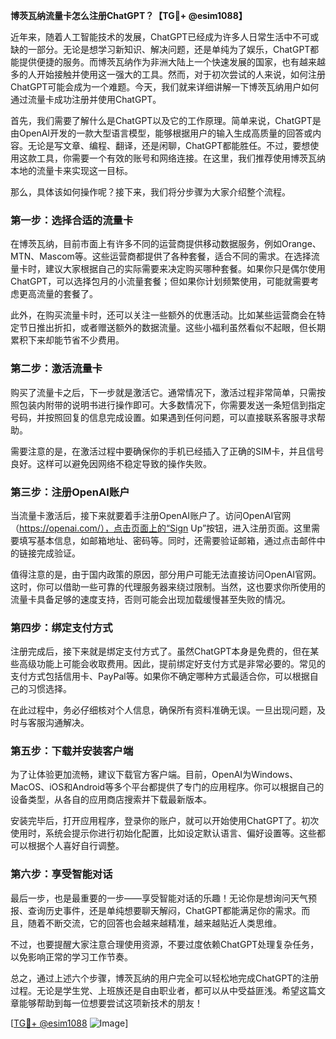 **博茨瓦纳流量卡怎么注册ChatGPT？【TG💪+ @esim1088】**

近年来，随着人工智能技术的发展，ChatGPT已经成为许多人日常生活中不可或缺的一部分。无论是想学习新知识、解决问题，还是单纯为了娱乐，ChatGPT都能提供便捷的服务。而博茨瓦纳作为非洲大陆上一个快速发展的国家，也有越来越多的人开始接触并使用这一强大的工具。然而，对于初次尝试的人来说，如何注册ChatGPT可能会成为一个难题。今天，我们就来详细讲解一下博茨瓦纳用户如何通过流量卡成功注册并使用ChatGPT。

首先，我们需要了解什么是ChatGPT以及它的工作原理。简单来说，ChatGPT是由OpenAI开发的一款大型语言模型，能够根据用户的输入生成高质量的回答或内容。无论是写文章、编程、翻译，还是闲聊，ChatGPT都能胜任。不过，要想使用这款工具，你需要一个有效的账号和网络连接。在这里，我们推荐使用博茨瓦纳本地的流量卡来实现这一目标。

那么，具体该如何操作呢？接下来，我们将分步骤为大家介绍整个流程。

### 第一步：选择合适的流量卡

在博茨瓦纳，目前市面上有许多不同的运营商提供移动数据服务，例如Orange、MTN、Mascom等。这些运营商都提供了各种套餐，适合不同的需求。在选择流量卡时，建议大家根据自己的实际需要来决定购买哪种套餐。如果你只是偶尔使用ChatGPT，可以选择包月的小流量套餐；但如果你计划频繁使用，可能就需要考虑更高流量的套餐了。

此外，在购买流量卡时，还可以关注一些额外的优惠活动。比如某些运营商会在特定节日推出折扣，或者赠送额外的数据流量。这些小福利虽然看似不起眼，但长期累积下来却能节省不少费用。

### 第二步：激活流量卡

购买了流量卡之后，下一步就是激活它。通常情况下，激活过程非常简单，只需按照包装内附带的说明书进行操作即可。大多数情况下，你需要发送一条短信到指定号码，并按照回复的信息完成设置。如果遇到任何问题，可以直接联系客服寻求帮助。

需要注意的是，在激活过程中要确保你的手机已经插入了正确的SIM卡，并且信号良好。这样可以避免因网络不稳定导致的操作失败。

### 第三步：注册OpenAI账户

当流量卡激活后，接下来就要着手注册OpenAI账户了。访问OpenAI官网（https://openai.com/），点击页面上的“Sign Up”按钮，进入注册页面。这里需要填写基本信息，如邮箱地址、密码等。同时，还需要验证邮箱，通过点击邮件中的链接完成验证。

值得注意的是，由于国内政策的原因，部分用户可能无法直接访问OpenAI官网。这时，你可以借助一些可靠的代理服务器来绕过限制。当然，这也要求你所使用的流量卡具备足够的速度支持，否则可能会出现加载缓慢甚至失败的情况。

### 第四步：绑定支付方式

注册完成后，接下来就是绑定支付方式了。虽然ChatGPT本身是免费的，但在某些高级功能上可能会收取费用。因此，提前绑定好支付方式是非常必要的。常见的支付方式包括信用卡、PayPal等。如果你不确定哪种方式最适合你，可以根据自己的习惯选择。

在此过程中，务必仔细核对个人信息，确保所有资料准确无误。一旦出现问题，及时与客服沟通解决。

### 第五步：下载并安装客户端

为了让体验更加流畅，建议下载官方客户端。目前，OpenAI为Windows、MacOS、iOS和Android等多个平台都提供了专门的应用程序。你可以根据自己的设备类型，从各自的应用商店搜索并下载最新版本。

安装完毕后，打开应用程序，登录你的账户，就可以开始使用ChatGPT了。初次使用时，系统会提示你进行初始化配置，比如设定默认语言、偏好设置等。这些都可以根据个人喜好自行调整。

### 第六步：享受智能对话

最后一步，也是最重要的一步——享受智能对话的乐趣！无论你是想询问天气预报、查询历史事件，还是单纯想要聊天解闷，ChatGPT都能满足你的需求。而且，随着不断交流，它的回答也会越来越精准，越来越贴近人类思维。

不过，也要提醒大家注意合理使用资源，不要过度依赖ChatGPT处理复杂任务，以免影响正常的学习工作节奏。

总之，通过上述六个步骤，博茨瓦纳的用户完全可以轻松地完成ChatGPT的注册过程。无论是学生党、上班族还是自由职业者，都可以从中受益匪浅。希望这篇文章能够帮助到每一位想要尝试这项新技术的朋友！

[[TG💪+ @esim1088](https://t.me/s/esim1088) ![Image](https://i.postimg.cc/4NQfJmqS/Snipaste-2025-05-13-00-14-12.png)]